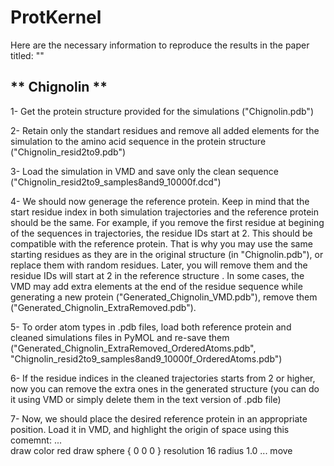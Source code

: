 # ProtKernel
Here are the necessary information to reproduce the results in the paper titled: ""

** Chignolin **
---
1- Get the protein structure provided for the simulations ("Chignolin.pdb")

2- Retain only the standart residues and remove all added elements for the simulation to the amino acid sequence in the protein structure ("Chignolin_resid2to9.pdb")

3- Load the simulation in VMD and save only the clean sequence ("Chignolin_resid2to9_samples8and9_10000f.dcd")

4- We should now generage the reference protein. Keep in mind that the start residue index in both simulation trajectories and the reference protein should be the same. For example, if you remove the first residue at begining of the sequences in trajectories, the residue IDs start at 2. This should be compatible with the reference protein. That is why you may use the same starting residues as they are in the original structure (in "Chignolin.pdb"), or replace them with random residues. Later, you will remove them and the residue IDs will start at 2 in the reference structure . 
In some cases, the VMD may add extra elements at the end of the residue sequence while generating a new protein ("Generated_Chignolin_VMD.pdb"), remove them ("Generated_Chignolin_ExtraRemoved.pdb").

5- To order atom types in .pdb files, load both reference protein and cleaned simulations files in PyMOL and re-save them ("Generated_Chignolin_ExtraRemoved_OrderedAtoms.pdb", "Chignolin_resid2to9_samples8and9_10000f_OrderedAtoms.pdb")

6- If the residue indices in the cleaned trajectories starts from 2 or higher, now you can remove the extra ones in the generated structure (you can do it using VMD or simply delete them in the text version of .pdb file)

7- Now, we should place the desired reference protein in an appropriate position. 
Load it in VMD, and highlight the origin of space using this comemnt: 
...
<br /> draw color red
draw sphere { 0 0 0 } resolution 16 radius 1.0
...
move 


